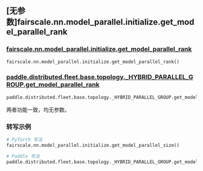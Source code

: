 ## [无参数]fairscale.nn.model_parallel.initialize.get_model_parallel_rank

### [fairscale.nn.model_parallel.initialize.get_model_parallel_rank](https://github.com/facebookresearch/fairscale/blob/164cc0f3170b4a3951dd84dda29c3e1504ac4d6e/fairscale/nn/model_parallel/initialize.py#L155)

```python
fairscale.nn.model_parallel.initialize.get_model_parallel_rank()
```

### [paddle.distributed.fleet.base.topology._HYBRID_PARALLEL_GROUP.get_model_parallel_rank](https://github.com/PaddlePaddle/Paddle/blob/ddac1b431483ddc0f1ee600e799aa31fc0a75961/python/paddle/distributed/fleet/base/topology.py#L463)

```python
paddle.distributed.fleet.base.topology._HYBRID_PARALLEL_GROUP.get_model_parallel_rank()
```

两者功能一致，均无参数。

### 转写示例
```python
# PyTorch 写法
fairscale.nn.model_parallel.initialize.get_model_parallel_size()

# Paddle 写法
paddle.distributed.fleet.base.topology._HYBRID_PARALLEL_GROUP.get_model_parallel_rank()
```
